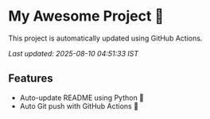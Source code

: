 # My Awesome Project 🚀

This project is automatically updated using GitHub Actions.

_Last updated: 2025-08-10 04:51:33 IST_

## Features
- Auto-update README using Python 🐍
- Auto Git push with GitHub Actions 🤖

